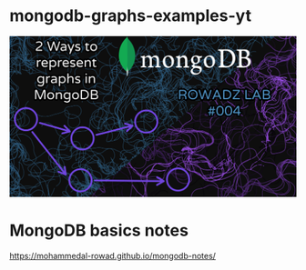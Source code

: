 ﻿# mongodb-graphs-examples-yt

<img src="thumb01.png" />


# MongoDB basics notes

https://mohammedal-rowad.github.io/mongodb-notes/


